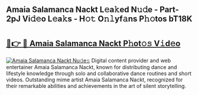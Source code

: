 ## Amaia Salamanca Nackt L𝚎a𝚔ed N𝚞𝚍e - Part-2pJ Vi𝚍𝚎o L𝚎a𝚔s - H𝚘𝚝 O𝚗𝚕yf𝚊ns P𝚑𝚘tos bT18K

# <h2><a href="http://kfdrflp.oniu.top/?m=Amaia+Salamanca+Nackt">🔗👉 🔴 Amaia Salamanca Nackt P𝚑ot𝚘𝚜 V𝚒d𝚎o</a></h2>

[![Amaia Salamanca Nackt Nu𝚍e𝚜](https://i.imgur.com/0qMVB7G.gif)](http://kfdrflp.oniu.top/?m=Amaia+Salamanca+Nackt)
Digital content provider and web entertainer Amaia Salamanca Nackt, known for distributing dance and lifestyle knowledge through solo and collaborative dance routines and short videos. Outstanding mime artist Amaia Salamanca Nackt, recognized for their remarkable abilities and achievements in the art of silent storytelling.  
